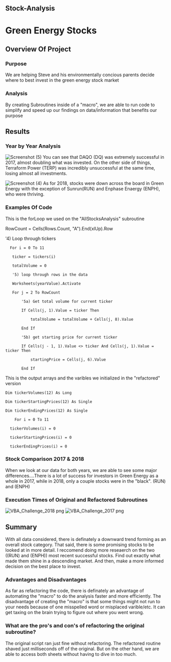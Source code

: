 ## Stock-Analysis

# Green Energy Stocks

## Overview Of Project

### Purpose
We are helping Steve and his environmentally concious parents decide where to best invest in the green energy stock market

### Analysis
By creating Subroutines inside of a "macro", we are able to run code to simplify and speed up our findings on data/information that benefits our purpose

## Results

### Year by Year Analysis
![Screenshot (5)](https://user-images.githubusercontent.com/79877349/112691607-ccca7600-8e3a-11eb-8aae-fafe6a69d23d.png)
You can see that DAQO (DQ) was extremely successful in 2017, almost doubling what was invested. On the other side of things, Terraform Power (TERP) was incredibly unsuccessful at the same time, losing almost all investments.

![Screenshot (4)](https://user-images.githubusercontent.com/79877349/112691904-3cd8fc00-8e3b-11eb-8d2b-1d34c13ea083.png)
As for 2018, stocks were down across the board in Green Energy with the exception of Sunrun(RUN) and Enphase Enaergy (ENPH), who were thriving.

### Examples Of Code
This is the forLoop we used on the "AllStocksAnalysis" subroutine

   RowCount = Cells(Rows.Count, "A").End(xlUp).Row
   
   '4) Loop through tickers
   
      For i = 0 To 11
   
       ticker = tickers(i)
       
       totalVolume = 0
       
       '5) loop through rows in the data
       
       Worksheets(yearValue).Activate
       
       For j = 2 To RowCount
       
           '5a) Get total volume for current ticker
           
           If Cells(j, 1).Value = ticker Then

               totalVolume = totalVolume + Cells(j, 8).Value

           End If
           
           '5b) get starting price for current ticker
           
           If Cells(j - 1, 1).Value <> ticker And Cells(j, 1).Value = ticker Then

               startingPrice = Cells(j, 6).Value

           End If
           
This is the output arrays and the varibles we initialized in the "refactored" version

    Dim tickerVolumes(12) As Long
    
    Dim tickerStartingPrices(12) As Single
    
    Dim tickerEndingPrices(12) As Single
    
        For i = 0 To 11
        
      tickerVolumes(i) = 0
      
      tickerStartingPrices(i) = 0
      
      tickerEndingPrices(i) = 0
      
### Stock Comparison 2017 & 2018
When we look at our data for both years, we are able to see some major differences....There is a lot of success for investors in Green Energy as a whole in 2017, while in 2018, only a couple stocks were in the "black". (RUN) and (ENPH)

### Execution Times of Original and Refactored Subroutines

![VBA_Challenge_2018 png](https://user-images.githubusercontent.com/79877349/112693351-b671e980-8e3d-11eb-910d-968add455b84.png)
![VBA_Challenge_2017 png](https://user-images.githubusercontent.com/79877349/112693447-e5885b00-8e3d-11eb-90d9-deab6e954ac6.png)

## Summary
With all data considered, there is definately a downward trend forming as an overall stock category. That said, there is some promising stocks to be looked at in more detail. I reccomend doing more reseaerch on the two ((RUN) and (ENPH)) most recent successful stocks. Find out exactly what made them shine in a descending market. And then, make a more informed decision on the best place to invest.

### Advantages and Disadvantages
As far as refactoring the code, there is definately an advantage of automating the "macro" to do the analysis faster and more efficiently.
The disadvantage of creating  the "macro" is that some things might not run to your needs because of one misspelled word or misplaced varible/etc. It can get taxing on the brain trying to figure out where you went wrong.

### What are the pro's and con's of refactoring the original subroutine?
The original script ran just fine without refactoring. The refactored routine shaved just milliseconds off of the original. But on the other hand, we are able to access both sheets without having to dive in too much. 


